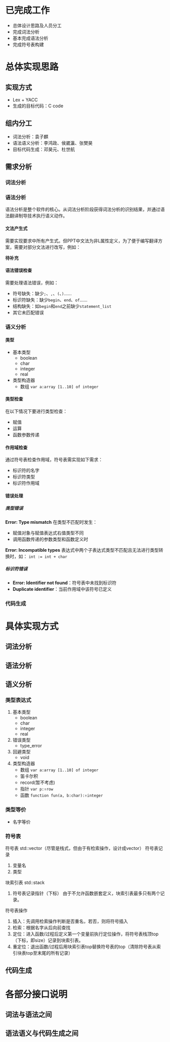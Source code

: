 # 已完成工作
* 总体设计思路及人员分工
* 完成词法分析
* 基本完成语法分析
* 完成符号表构建

# 总体实现思路
## 实现方式
* Lex + YACC
* 生成的目标代码：C code

## 组内分工
* 词法分析：袁子麒
* 语法语义分析：李鸿政、侯崴瀛、张樊昊
* 目标代码生成：邓昊元、杜世航

## 需求分析
### 词法分析
### 语法分析
语法分析是整个软件的核心。从词法分析阶段获得词法分析的识别结果，并通过语法翻译制导技术执行语义动作。

#### 文法产生式
需要实现要求中所有产生式。但PPT中文法为非L属性定义，为了便于编写翻译方案，需要对部分文法进行改写，例如：

**待补充**

#### 语法错误检查
需要处理语法错误，例如：
* 符号缺失：缺少`;`、`,`、`(`、`)`......
* 标识符缺失：缺少`begin`、`end`、`of`......
* 结构缺失：如`begin`和`end`之前缺少`statement_list`
* 其它未匹配错误




### 语义分析
#### 类型
* 基本类型
  * boolean
  * char
  * integer
  * real
* 类型构造器
  * 数组 `var a:array [1..10] of integer`

#### 类型检查
在以下情况下要进行类型检查：
* 赋值
* 运算
* 函数参数传递

#### 作用域检查
通过符号表检查作用域，符号表需实现如下需求：
* 标识符的名字
* 标识符类型
* 标识符作用域

#### 错误处理
##### 类型错误
**Error: Type mismatch**
在类型不匹配时发生：
* 赋值对象与赋值表达式右值类型不同
* 调用函数传递的参数类型和函数定义时

**Error: Incompatible types**
表达式中两个子表达式类型不匹配且无法进行类型转换时，如：
`int := int + char`


##### 标识符错误
* **Error: Identifier not found**：符号表中未找到标识符
* **Duplicate identifier**：当前作用域中该符号已定义

### 代码生成

# 具体实现方式

## 词法分析
## 语法分析
## 语义分析
### 类型表达式
1. 基本类型
    * boolean
    * char
    * integer
    * real
2. 错误类型
    * type_error
3. 回避类型
    * void
4. 类型构造器
    * 数组 `var a:array [1..10] of integer`
    * 笛卡尔积
    * record(暂不考虑)
    * 指针 `var p:↑row`
    * 函数 `function fun(a, b:char):↑integer`
    
### 类型等价
* 名字等价


### 符号表
符号表 std::vector（尽管是栈式，但由于有检索操作，设计成vector）
符号表记录
1. 变量名
2. 类型

块索引表 std::stack
1. 符号表记录指针（下标）
由于不允许函数嵌套定义，块索引表最多只有两个记录。

符号表操作
1. 插入：先调用检索操作判断是否重名，若否，则将符号插入
2. 检索：根据名字从后向前查找
3. 定位：进入函数/过程后定义第一个变量前执行定位操作，将符号表栈顶top（下标，即size）记录到块索引表。
4. 重定位：退出函数/过程后用块索引表top替换符号表的top（清除符号表从索引块表top至末尾的所有记录）
## 代码生成

# 各部分接口说明
## 词法与语法之间
## 语法语义与代码生成之间
